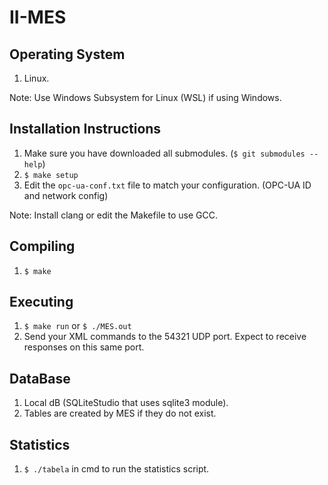 # II-MES
## Operating System

1. Linux.

Note: Use Windows Subsystem for Linux (WSL) if using Windows.

## Installation Instructions

1. Make sure you have downloaded all submodules. (```$ git submodules --help```)
2. ```$ make setup```
3. Edit the ```opc-ua-conf.txt``` file to match your configuration. (OPC-UA ID and network config)

Note: Install clang or edit the Makefile to use GCC.

## Compiling

1. ```$ make```

## Executing

1. ```$ make run``` or ```$ ./MES.out```
2. Send your XML commands to the 54321 UDP port. Expect to receive responses on this same port.

## DataBase

1. Local dB (SQLiteStudio that uses sqlite3 module).
2. Tables are created by MES if they do not exist.

## Statistics

1. ```$ ./tabela``` in cmd to run the statistics script.
